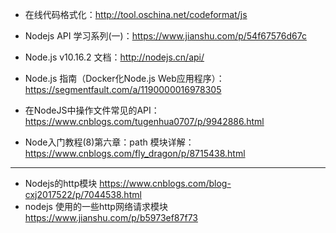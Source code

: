 
- 在线代码格式化：http://tool.oschina.net/codeformat/js
- Nodejs API 学习系列(一)：https://www.jianshu.com/p/54f67576d67c
- Node.js v10.16.2 文档：http://nodejs.cn/api/

- Node.js 指南（Docker化Node.js Web应用程序）：https://segmentfault.com/a/1190000016978305
- 在NodeJS中操作文件常见的API：https://www.cnblogs.com/tugenhua0707/p/9942886.html
- Node入门教程(8)第六章：path 模块详解：https://www.cnblogs.com/fly_dragon/p/8715438.html

---
- Nodejs的http模块 https://www.cnblogs.com/blog-cxj2017522/p/7044538.html
- nodejs 使用的一些http网络请求模块    https://www.jianshu.com/p/b5973ef87f73












